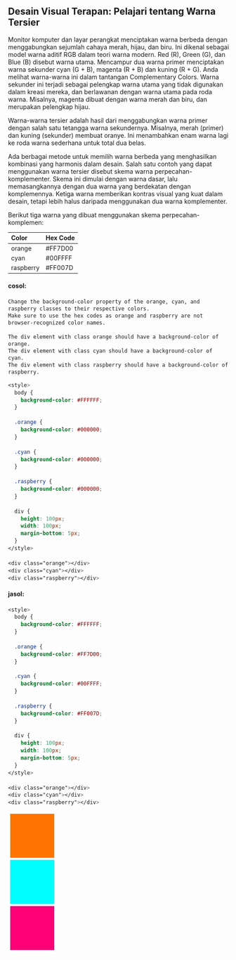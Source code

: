## Desain Visual Terapan: Pelajari tentang Warna Tersier

Monitor komputer dan layar perangkat menciptakan warna berbeda dengan menggabungkan sejumlah cahaya merah, hijau, dan biru. Ini dikenal sebagai model warna aditif RGB dalam teori warna modern. Red \(R\), Green \(G\), dan Blue \(B\) disebut warna utama. Mencampur dua warna primer menciptakan warna sekunder cyan \(G + B\), magenta \(R + B\) dan kuning \(R + G\). Anda melihat warna-warna ini dalam tantangan Complementary Colors. Warna sekunder ini terjadi sebagai pelengkap warna utama yang tidak digunakan dalam kreasi mereka, dan berlawanan dengan warna utama pada roda warna. Misalnya, magenta dibuat dengan warna merah dan biru, dan merupakan pelengkap hijau.

Warna-warna tersier adalah hasil dari menggabungkan warna primer dengan salah satu tetangga warna sekundernya. Misalnya, merah \(primer\) dan kuning \(sekunder\) membuat oranye. Ini menambahkan enam warna lagi ke roda warna sederhana untuk total dua belas.

Ada berbagai metode untuk memilih warna berbeda yang menghasilkan kombinasi yang harmonis dalam desain. Salah satu contoh yang dapat menggunakan warna tersier disebut skema warna perpecahan-komplementer. Skema ini dimulai dengan warna dasar, lalu memasangkannya dengan dua warna yang berdekatan dengan komplemennya. Ketiga warna memberikan kontras visual yang kuat dalam desain, tetapi lebih halus daripada menggunakan dua warna komplementer.

Berikut tiga warna yang dibuat menggunakan skema perpecahan-komplemen:

| Color | Hex Code |
| :--- | :--- |
| orange | \#FF7D00 |
| cyan | \#00FFFF |
| raspberry | \#FF007D |

#### cosol:

```
Change the background-color property of the orange, cyan, and raspberry classes to their respective colors. 
Make sure to use the hex codes as orange and raspberry are not browser-recognized color names.

The div element with class orange should have a background-color of orange.
The div element with class cyan should have a background-color of cyan.
The div element with class raspberry should have a background-color of raspberry.
```

```css
<style>
  body {
    background-color: #FFFFFF;
  }

  .orange {
    background-color: #000000;
  }

  .cyan {
    background-color: #000000;
  }

  .raspberry {
    background-color: #000000;
  }

  div {
    height: 100px;
    width: 100px;
    margin-bottom: 5px;
  }
</style>

<div class="orange"></div>
<div class="cyan"></div>
<div class="raspberry"></div>
```

#### jasol:

```css
<style>
  body {
    background-color: #FFFFFF;
  }

  .orange {
    background-color: #FF7D00;
  }

  .cyan {
    background-color: #00FFFF;
  }

  .raspberry {
    background-color: #FF007D;
  }

  div {
    height: 100px;
    width: 100px;
    margin-bottom: 5px;
  }
</style>

<div class="orange"></div>
<div class="cyan"></div>
<div class="raspberry"></div>
```

![](/assets/sa1.jpg)

